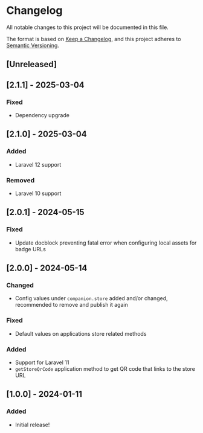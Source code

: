 # Changelog

All notable changes to this project will be documented in this file.

The format is based on [Keep a Changelog](https://keepachangelog.com/en/1.0.0/),
and this project adheres to [Semantic Versioning](https://semver.org/spec/v2.0.0.html).

## [Unreleased]

## [2.1.1] - 2025-03-04

### Fixed

- Dependency upgrade

## [2.1.0] - 2025-03-04

### Added

- Laravel 12 support

### Removed

- Laravel 10 support

## [2.0.1] - 2024-05-15

### Fixed

- Update docblock preventing fatal error when configuring local assets for badge URLs

## [2.0.0] - 2024-05-14

### Changed

- Config values under `companion.store` added and/or changed, recommended to remove and publish it again

### Fixed

- Default values on applications store related methods

### Added

- Support for Laravel 11
- `getStoreQrCode` application method to get QR code that links to the store URL

## [1.0.0] - 2024-01-11

### Added

- Initial release!
